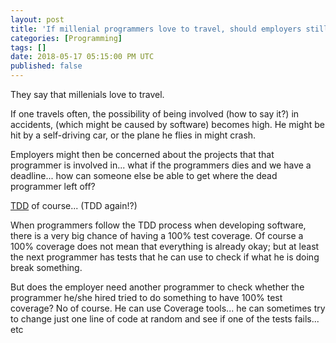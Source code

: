 ```yaml
---
layout: post
title: 'If millenial programmers love to travel, should employers still hire them?'
categories: [Programming]
tags: []
date: 2018-05-17 05:15:00 PM UTC
published: false
---
```


<!-- May 17, 2018 01:15:00 AM Philippine Time -->

They say that millenials love to travel.

If one travels often, the possibility of being involved (how to say it?) in accidents, (which might be caused by software) becomes high. He might be hit by a self-driving car, or the plane he flies in might crash.

Employers might then be concerned about the projects that that programmer is involved in... what if the programmers dies and we have a deadline... how can someone else be able to get where the dead programmer left off?

[TDD](/memorabilia/quotes/tdd/) of course... (TDD again!?)


<!--more-->

When programmers follow the TDD process when developing software, there is a very big chance of having a 100% test coverage. Of course a 100% coverage does not mean that everything is already okay; but at least the next programmer has tests that he can use to check if what he is doing break something.

But does the employer need another programmer to check whether the programmer he/she hired tried to do something to have 100% test coverage? No of course. He can use Coverage tools... he can sometimes try to change just one line of code at random and see if one of the tests fails... etc
